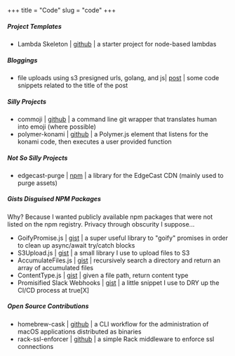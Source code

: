 +++
title = "Code"
slug = "code"
+++

##### Project Templates
- Lambda Skeleton | [github](https://github.com/gnitnuj/lambdaSkeleton) | a starter project for node-based lambdas

##### Bloggings
- file uploads using s3 presigned urls, golang, and js| [post](/posts/s3-presigned) | some code snippets related to the title of the post

##### Silly Projects
- commoji | [github](https://github.com/gnitnuj/commoji) | a command line git wrapper that translates human into emoji (where possible)
- polymer-konami | [github](https://github.com/gnitnuj/polymer-konami) | a Polymer.js element that listens for the konami code, then executes a user provided function

##### Not So Silly Projects
- edgecast-purge | [npm](https://www.npmjs.com/package/edgecast-purge) | a library for the EdgeCast CDN (mainly used to purge assets)

##### Gists Disguised NPM Packages
Why? Because I wanted publicly available npm packages that were not listed on the npm registry. Privacy through obscurity I suppose...

- GoifyPromise.js | [gist](https://gist.github.com/gnitnuj/a7401cf383d378ffc56c93152986dded) | a super useful library to "goify" promises in order to clean up async/await try/catch blocks
- S3Upload.js | [gist](https://gist.github.com/gnitnuj/eb216ab0f687c7d9f3691f2efa7715bb) | a small library I use to upload files to S3
- AccumulateFiles.js | [gist](https://gist.github.com/gnitnuj/833bcd35413f0f90d692c7d8d5bc22c8) | recursively search a directory and return an array of accumulated files
- ContentType.js | [gist](https://gist.github.com/gnitnuj/9318fbe9eae86a6e1f7e01b7eaa28cc6) | given a file path, return content type
- Promisified Slack Webhooks | [gist](https://gist.github.com/gnitnuj/1b12b00c7993f37dc6e392623990b9e0) | a little snippet I use to DRY up the CI/CD process at true[X]

##### Open Source Contributions
- homebrew-cask | [github](https://github.com/Homebrew/homebrew-cask) | a CLI workflow for the administration of macOS applications distributed as binaries
- rack-ssl-enforcer | [github](https://github.com/tobmatth/rack-ssl-enforcer) | a simple Rack middleware to enforce ssl connections
